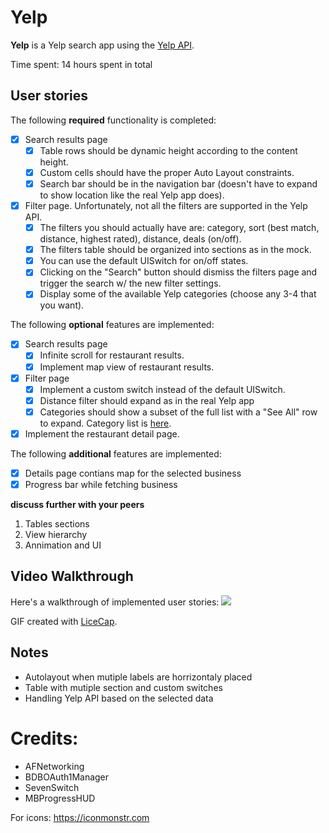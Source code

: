 # Yelp
**Yelp** is a Yelp search app using the [Yelp API](http://www.yelp.com/developers/documentation/v2/search_api).

Time spent: 14 hours spent in total

## User stories

The following **required** functionality is completed:
- [X] Search results page
   - [X] Table rows should be dynamic height according to the content height.
   - [X] Custom cells should have the proper Auto Layout constraints.
   - [X] Search bar should be in the navigation bar (doesn't have to expand to show location like the real Yelp app does).
- [X] Filter page. Unfortunately, not all the filters are supported in the Yelp API.
   - [X] The filters you should actually have are: category, sort (best match, distance, highest rated), distance, deals (on/off).
   - [X] The filters table should be organized into sections as in the mock.
   - [X] You can use the default UISwitch for on/off states.
   - [X] Clicking on the "Search" button should dismiss the filters page and trigger the search w/ the new filter settings.
   - [X] Display some of the available Yelp categories (choose any 3-4 that you want).

The following **optional** features are implemented:

- [X] Search results page
   - [X] Infinite scroll for restaurant results.
   - [X] Implement map view of restaurant results.
- [X] Filter page
   - [X] Implement a custom switch instead of the default UISwitch.
   - [X] Distance filter should expand as in the real Yelp app
   - [X] Categories should show a subset of the full list with a "See All" row to expand. Category list is [here](http://www.yelp.com/developers/documentation/category_list).
- [X] Implement the restaurant detail page.

The following **additional** features are implemented:

- [X] Details page contians map for the selected business
- [X] Progress bar while fetching business

**discuss further with your peers** 
1. Tables sections
2. View hierarchy
3. Annimation and UI

## Video Walkthrough

Here's a walkthrough of implemented user stories:
![](gif/YelpDemo.gif)

GIF created with [LiceCap](http://www.cockos.com/licecap/).
 
## Notes
- Autolayout when mutiple labels are horrizontaly placed
- Table with mutiple section and custom switches
- Handling Yelp API based on the selected data

# Credits: 
- AFNetworking
- BDBOAuth1Manager
- SevenSwitch
- MBProgressHUD

For icons: https://iconmonstr.com
